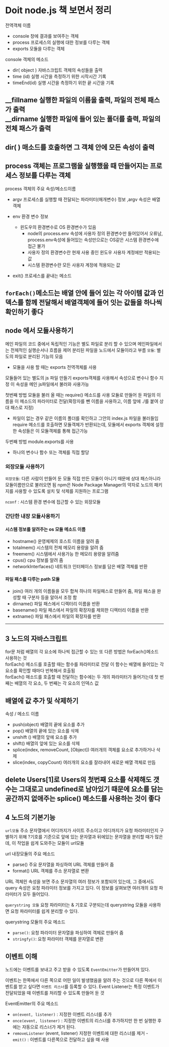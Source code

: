 # Doit node.js 책 보면서 정리

전역객체 이름 
- console  창에 결과를 보여주는 객체
- process 프로세스의 실행에 대한 정보를 다루는 객체
- exports  모듈을 다루는 객체

console 객체의 메소드
- dir( object ) 자바스크립트 객체의 속성들을 출력
- time (id) 실행 시간을 측정하기 위한 시작시간 기록
- timeEnd(id)  실행 시간을 측정하기 위한 끝 시간을 기록


__fillname 실행한 파일의 이름을 출력, 파일의 전체 패스가 출력  
__dirname 실행한 파일에 들어 있는 폴더를 출력, 파일의 전체 패스가 출력
---  
dir( ) 매소드를 호출하면 그 객체 안에 모든 속성이 출력  
---
## process 객체는 프로그램을 실행했을 때 만들어지는 프로세스 정보를 다루는 객체

process 객체의 주요 속성/메소드이름
- argv 프로세스를 실행할 때 전달되는 파라미터(매개변수) 정보 ,argv 속성은 배열객체
- env 환경 변수 정보
  - 윈도우의 환경변수로 OS 환경변수가 있음
    - node의 process.env 속성에 사용자 정의 환경변수만 들어있어서 오류남, process.env속성에 들어있는 속성만으로는 OS같은 시스템 환경변수에 접근 불가
    - 사용자 정의 환경변수란 현재 사용 중인 윈도우 사용자 계정에만 적용되는 값
    - 시스템 환경변수란 모든 사용자 계정에 적용되는 값       

- exit() 프로세스를 끝내는 메소드

`forEach()`메소드는 배열 안에 들어 있는 각 아이템 값과 인덱스를 함께 전달해서 배열객체에 들어 잇는 값들을 하나씩 확인하기 좋다
---  
## node 에서 모듈사용하기
메인 파일의 코드 중에서 독립적인 기능은 별도 파일로 분리  할 수 있으며 메인파일에서는 전체적인 실행순서나 흐름을 제어
분리된 파일을 노드에서 모듈이라고 부름
`모듈`: 별도의 파일로 분리된 기능의 모음
- 모듈을 사용 할 때는 exports 전역객체를 사용

모듈들어 있는 별도의 js 파일 만들기
exports객체를 사용해서 속성으로 변수나 함수 지정
이 속성을 메인 js파일에서 불러와 사용가능

첫번째 방법
모듈을 불러 올 때는 require() 메소드를 사용
모듈로 만들어 둔 파일의 이름을 이 메소드의 파라미터로 전달(확장자를 뺀 이름을 사용하고, 이름 앞에 ./를 붙여 상대 패스로 지정)
  - 파일이 없는 경우 같은 이름의 폴더를 확인하고 그안의 index.js 파일을 불러들임 
require 메소드를 호출하면 모듈객체가 반환되는데, 모듈에서 exports 객체에 설정한 속성들은 이 모듈객체를 통해 접근가능

두번째 방법
module.exports를 사용
- 하나의 변수나 함수 또는 객체를 직접 할당

### 외장모듈 사용하기 
`외장모듈`: 다른 사람이 만들어 둔 모듈 
직접 만든 모듈이 아니기 때문에 상대 패스아니라 모듈이름만으로 불러오면 됨
npm은 Node Package Manager의 약자로 노드의 패키지를 사용할 수 있도록 설치 및 삭제를 지원하는 프로그램 

`nconf` : 시스템 환경 변수에 접근할 수 있는 외장모듈

### 간단한 내장 모듈사용하기

 #### 시스템 정보를 알려주는 os 모듈 메소드 이름
 - hostname() 운영체제의 호스트 이름을 알려 줌 
 - totalmem() 시스템의 전체 메모리 용량을 알려 줌
 - freemem() 시스템에서 사용가능 한 메모리 용량을 알려줌
 - cpus() cpu 정보를 알려 줌 
 - networkInterfaces() 네트워크 인터페이스 정보를 담은 배열 객체를 반환

 #### 파일 패스를 다루는 path 모듈
 - join() 여러 개의 이름들을 모두 합쳐 하나의 파일패스로 만들어 줌, 파일 패스을 완성할 때 구분자 등을 알아서 조정 함
 - dirname() 파일 패스에서 디렉터리 이름을 반환 
 - basename() 파일 패스에서 파일의 확장자를 제외한 디렉터리 이름을 반환
 - extname() 파일 패스에서 파일의 확장자를 반환
 ---  

 ## 3 노드의 자바스크립트
 for문 처럼 배열의 각 요소에 하나씩 접근할 수 있는 또 다른 방법은 forEach()메소드 사용하는 것  
  forEach() 메소드를 호출할 때는 함수를 파라미터로 전달
  이 함수는 배열에 들어있는 각 요소를 확인할 때마다 반복해서 호출됨  
forEach() 매소드를 호출할 때 전달하는 함수에는 두 개의 파라미터가 들어가는데 첫 번째는 배열의 각 요소, 두 번째는 각 요소의 인덱스 값

## 배열에 값 추가 및 삭제하기
속성 / 메소드 이름 
- push(object)  배열의 끝에 요소를 추가  
- pop() 배열의 끝에 있는 요소를 삭제  
- unshift () 배열의 앞에 요소를 추가  
- shift() 배열의 앞에 있는 요소를 삭제  
- splice(index, removeCount, [Object]) 여러개의 객체를 요소로 추가하거나 삭제  
- slice(index, copyCount) 여러개의 요소를 잘라내어 새로운 배열 객체로 만듬  

delete Users[1]로 Users의 첫번째 요소를 삭제해도 갯수는 그대로고 undefined로 남아있기 때문에 요소를 담는 공간까지 없애주는 splice() 메소드를 사용하는 것이 좋다
---   

## 4 노드의 기본기능
`url모듈` 주소 문자열에서 어디까지가 사이트 주소이고 어디까지가 요청 파라미터인지 
구별하기 위해 ?기호를 기준으로 앞에 있는 문자열과 뒤에있는 문자열을 분리할 때가 많은데, 이 작업을 쉽게 도와주는 모듈이 url모듈 

url 내장모듈의 주요 메소드
- parse() 주요 문자열을 파싱하여 URL 객체를 만들어 줌
- format() URL 객체를 주소 문자열로 변환  

URL 객체읜 속성을 보면 주소 문자열의 여러 정보가 포함되어 있는데, 그 중에서도 query 속성은 요청 파라미터 정보를 가지고 있다. 이 정보를 살펴보면 여러개의 요청 파라미터가 모두 들어있다. 

`querystring 모듈` 요청 파라미터는 & 기호로 구분되는데  querystring 모듈을 사용하면 요청 파라미터를 쉽게 분리할 수 있다. 

querystring 모듈의 주요 메소드  
- `parse()`: 요청 파라미터 문자열을 파싱하여 객체로 만들어 줌
- `stringfy()`: 요청 파라미터 객체를 문자열로 변환

## 이벤트 이해
노드에는 이벤트를 보내고 주고 받을 수 있도록 `EventEmitter`가 만들어져 있다. 

이벤트는 한쪽에서 다른 쪽으로 어떤 일이 발생했음을 알려 주는 것으로 다른 쪽에서 이벤트를 받고 싶다면 `이벤트 리스너`를 등록할 수 있다.
Event Listener는 특정 이벤트가 전달되었을 때 이벤트를 처리할 수 있도록 만들어 둔 것

EventEmitter의 주요 메소드
- `on(event, listener)` : 지정한 이벤트 리스너를 추가
- `once(event, listener)` : 지정한 이벤트의 리스너를 추가하지만 한 번 실행한 후에는 자동으로 리스너가 제거 된다.
- `removeListener` (event, listener) 지정한 이벤트에 대한 리스너를 제거
-` emit()` : 이벤트를 다른쪽으로 전달하고 싶을 때 사용

 







